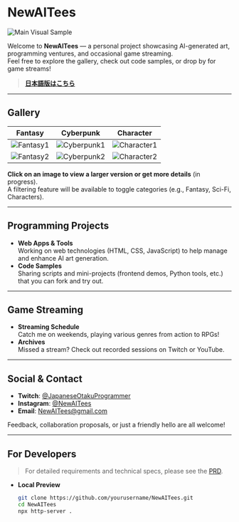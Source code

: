 # NewAITees

![Main Visual Sample](./images/main-visual-sample.jpg)

Welcome to **NewAITees** — a personal project showcasing AI-generated art, programming ventures, and occasional game streaming.  
Feel free to explore the gallery, check out code samples, or drop by for game streams!

> **[日本語版はこちら](./README.md)**

---

## Gallery

| Fantasy | Cyberpunk | Character |
|---|---|---|
| ![Fantasy1](./images/fantasy1.jpg) | ![Cyberpunk1](./images/cyberpunk1.jpg) | ![Character1](./images/character1.jpg) |
| ![Fantasy2](./images/fantasy2.jpg) | ![Cyberpunk2](./images/cyberpunk2.jpg) | ![Character2](./images/character2.jpg) |

**Click on an image to view a larger version or get more details** (in progress).  
A filtering feature will be available to toggle categories (e.g., Fantasy, Sci-Fi, Characters).

---

## Programming Projects

- **Web Apps & Tools**  
  Working on web technologies (HTML, CSS, JavaScript) to help manage and enhance AI art generation.  
- **Code Samples**  
  Sharing scripts and mini-projects (frontend demos, Python tools, etc.) that you can fork and try out.

---

## Game Streaming

- **Streaming Schedule**  
  Catch me on weekends, playing various genres from action to RPGs!  
- **Archives**  
  Missed a stream? Check out recorded sessions on Twitch or YouTube.

---

## Social & Contact

- **Twitch**: [@JapaneseOtakuProgrammer](https://www.twitch.tv/japaneseotakuprogrammer)  
- **Instagram**: [@NewAITees](https://www.instagram.com/new_ai_tees/)  
- **Email**: NewAITees@gmail.com

Feedback, collaboration proposals, or just a friendly hello are all welcome!

---

## For Developers

> For detailed requirements and technical specs, please see the [PRD](./docs/PRD.md).

- **Local Preview**  
  ```bash
  git clone https://github.com/yourusername/NewAITees.git
  cd NewAITees
  npx http-server .
